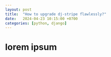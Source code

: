 ```yaml
---
layout: post
title:  "How to upgrade dj-stripe flawlessly?"
date:   2024-04-23 10:15:00 +0700
categories: [python, django]
---
```

<!-- 
### Background

In this article, we will share how to upgrade the dj-stripe package flawlessly and carefully.

As we know, dj-stripe always squashes the migration files, which means its migration files are completely changed, and leading to migration issues.

> **So, you can't immediately upgrade your package too far, for example, from 2.4.0 to 2.7.0, \
> because it will cause breaking changes, especially in your database migrations.**


### How to do it?

For example, if your dj-stripe version is 2.4.0 and your migration files are referring to the old version.

![old migration file](https://github.com/agusmakmun/agusmakmun.github.io/assets/7134451/d433d048-d3cf-4385-a7f6-f1890acfe206)

First, you need to find which version has that old migration. For example:

1. Search for the latest version that is closest to your package version, for example: 2.4.0 to 2.5.0.
2. Visit this link to find it: https://github.com/dj-stripe/dj-stripe/tags.
3. Cross-check the release notes.
4. Find which dj-stripe version is still compatible with your migration file, for example: `0006_2_3.py`.
5. Find the last migration file of the latest version at https://github.com/dj-stripe/dj-stripe/tree/2.5.0/djstripe/migrations (for example: `0008_2_5.py`) (both files must exist; if not, it means the new version is no longer compatible with your version).

| Old Migration | New Migration |
| ------------- | ------------- |
| ![old migration](https://github.com/agusmakmun/agusmakmun.github.io/assets/7134451/6958e5a5-2e6d-4dd7-a9e3-5f067a819378) | ![new migration](https://github.com/agusmakmun/agusmakmun.github.io/assets/7134451/4b075b78-5a34-4ed5-a23a-7dd1c8884bfa) |

6. Update your `requirements.txt` file from `dj-stripe==2.4.0` to `dj-stripe==2.5.0`
7. Run the `manage.py migrate djstripe` command _(this command must not fail; if it does, cross-check steps 1-6)._

```console
(env-my-project) ➜  my-project git:(development) ✗ docker-compose -f local.yml run django python manage.py migrate djstripe
[+] Creating 3/0
 ✔ Container my-project-redis-1     Running                                                                                                                                                                                  0.0s
 ✔ Container my-project-mailhog-1   Running                                                                                                                                                                                  0.0s
 ✔ Container my-project-postgres-1  Running                                                                                                                                                                                  0.0s
PostgreSQL is available
System check identified some issues:

WARNINGS:
?: (djstripe.W001) The Stripe API version has a non-default value of '2024-04-10'. Non-default versions are not explicitly supported, and may cause compatibility issues.
	HINT: Use the dj-stripe default for Stripe API version: 2020-08-27
Operations to perform:
  Apply all migrations: djstripe
Running migrations:
  Applying djstripe.0008_2_5... OK
```

8. And then, after migrating it, change your migration file to refer to the new version (e.g., from `0006_2_3` to `0008_2_5`).

![change migration file](https://github.com/agusmakmun/agusmakmun.github.io/assets/7134451/70ebe2d4-d780-4994-b05b-e361fc95dd3d)


9. Repeat the same process for higher version.


If you have an issue with the Stripe version, we can also try upgrading it in the `requirements.txt` file. \
Check out this issue for more information: https://github.com/dj-stripe/dj-stripe/issues/1842#issuecomment-1319185657.

```
stripe>=4.0.0,<5.0.0  # https://github.com/dj-stripe/dj-stripe/issues/1842#issuecomment-1319185657
```


### Conclusion

1. Find the closest version that compatible with your version _(for doing migration)_.
2. Update the dependency in `requirements.txt` file and then deploy it.
   - Don't forget to run the `python manage.py migrate djstripe` command.
3. Change your migration file to refer to the new version (e.g., from `0006_2_3` to `0008_2_5`), and then deploy it.


### Alternatives

- https://stackoverflow.com/a/31122841 -->
# lorem ipsum
